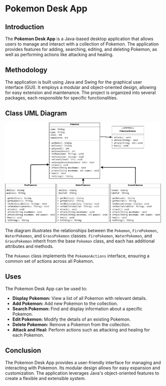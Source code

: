 # Pokemon Desk App

## Introduction

The **Pokemon Desk App** is a Java-based desktop application that allows users to manage and interact with a collection of Pokemon. The application provides features for adding, searching, editing, and deleting Pokemon, as well as performing actions like attacking and healing.

## Methodology

The application is built using Java and Swing for the graphical user interface (GUI). It employs a modular and object-oriented design, allowing for easy extension and maintenance. The project is organized into several packages, each responsible for specific functionalities.

## Class UML Diagram

![A UML Diagram](UML_Diagram.png)


The diagram illustrates the relationships between the `Pokemon`, `FirePokemon`, `WaterPokemon`, and `GrassPokemon` classes. `FirePokemon`, `WaterPokemon`, and `GrassPokemon` inherit from the base `Pokemon` class, and each has additional attributes and methods.

The `Pokemon` class implements the `PokemonActions` interface, ensuring a common set of actions across all Pokemon.

## Uses

The Pokemon Desk App can be used to:

- **Display Pokemon:** View a list of all Pokemon with relevant details.
- **Add Pokemon:** Add new Pokemon to the collection.
- **Search Pokemon:** Find and display information about a specific Pokemon.
- **Edit Pokemon:** Modify the details of an existing Pokemon.
- **Delete Pokemon:** Remove a Pokemon from the collection.
- **Attack and Heal:** Perform actions such as attacking and healing for each Pokemon.

## Conclusion

The Pokemon Desk App provides a user-friendly interface for managing and interacting with Pokemon. Its modular design allows for easy expansion and customization. The application leverages Java's object-oriented features to create a flexible and extensible system.

